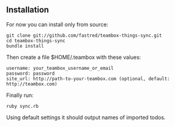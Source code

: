 Installation
-------------------------------------------------------------------------------

For now you can install only from source:
    
    git clone git://github.com/fastred/teambox-things-sync.git
    cd teambox-things-sync
    bundle install

Then create a file $HOME/.teambox with these values:

    username: your_teambox_username_or_email
    password: password
    site_url: http://path-to-your-teambox.com (optional, default: http://teambox.com)

Finally run:

    ruby sync.rb
    
Using default settings it should output names of imported todos.